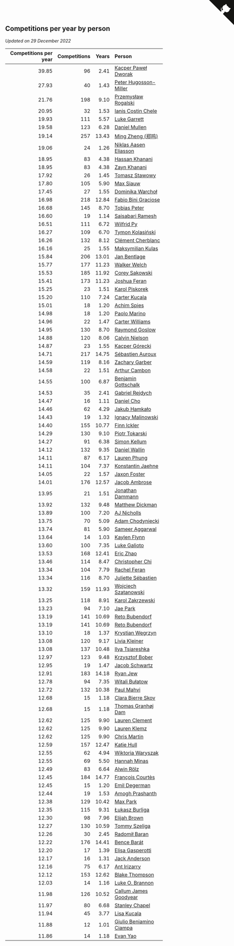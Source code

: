 ## Competitions per year by person

*Updated on 29 December 2022*

| Competitions per year | Competitions | Years | Person |
| ---: | ---: | ---: | :--- |
| 39.85 | 96 | 2.41 | [Kacper Paweł Dworak](https://www.worldcubeassociation.org/persons/2020DWOR01) |
| 27.93 | 40 | 1.43 | [Peter Hugosson-Miller](https://www.worldcubeassociation.org/persons/2021HUGO01) |
| 21.76 | 198 | 9.10 | [Przemysław Rogalski](https://www.worldcubeassociation.org/persons/2013ROGA02) |
| 20.95 | 32 | 1.53 | [Ianis Costin Chele](https://www.worldcubeassociation.org/persons/2021CHEL01) |
| 19.93 | 111 | 5.57 | [Luke Garrett](https://www.worldcubeassociation.org/persons/2017GARR05) |
| 19.58 | 123 | 6.28 | [Daniel Mullen](https://www.worldcubeassociation.org/persons/2016MULL04) |
| 19.14 | 257 | 13.43 | [Ming Zheng (郑鸣)](https://www.worldcubeassociation.org/persons/2009ZHEN11) |
| 19.06 | 24 | 1.26 | [Niklas Aasen Eliasson](https://www.worldcubeassociation.org/persons/2021ELIA01) |
| 18.95 | 83 | 4.38 | [Hassan Khanani](https://www.worldcubeassociation.org/persons/2018KHAN26) |
| 18.95 | 83 | 4.38 | [Zayn Khanani](https://www.worldcubeassociation.org/persons/2018KHAN28) |
| 17.92 | 26 | 1.45 | [Tomasz Stawowy](https://www.worldcubeassociation.org/persons/2021STAW01) |
| 17.80 | 105 | 5.90 | [Max Siauw](https://www.worldcubeassociation.org/persons/2017SIAU02) |
| 17.45 | 27 | 1.55 | [Dominika Warchoł](https://www.worldcubeassociation.org/persons/2021WARC01) |
| 16.98 | 218 | 12.84 | [Fabio Bini Graciose](https://www.worldcubeassociation.org/persons/2010GRAC02) |
| 16.68 | 145 | 8.70 | [Tobias Peter](https://www.worldcubeassociation.org/persons/2014PETE03) |
| 16.60 | 19 | 1.14 | [Saisabari Ramesh](https://www.worldcubeassociation.org/persons/2021RAME01) |
| 16.51 | 111 | 6.72 | [Wilfrid Py](https://www.worldcubeassociation.org/persons/2016PYWI01) |
| 16.27 | 109 | 6.70 | [Tymon Kolasiński](https://www.worldcubeassociation.org/persons/2016KOLA02) |
| 16.26 | 132 | 8.12 | [Clément Cherblanc](https://www.worldcubeassociation.org/persons/2014CHER05) |
| 16.16 | 25 | 1.55 | [Maksymilian Kulas](https://www.worldcubeassociation.org/persons/2021KULA02) |
| 15.84 | 206 | 13.01 | [Jan Bentlage](https://www.worldcubeassociation.org/persons/2010BENT01) |
| 15.77 | 177 | 11.23 | [Walker Welch](https://www.worldcubeassociation.org/persons/2011WELC01) |
| 15.53 | 185 | 11.92 | [Corey Sakowski](https://www.worldcubeassociation.org/persons/2011SAKO01) |
| 15.41 | 173 | 11.23 | [Joshua Feran](https://www.worldcubeassociation.org/persons/2011FERA01) |
| 15.25 | 23 | 1.51 | [Karol Piskorek](https://www.worldcubeassociation.org/persons/2021PISK01) |
| 15.20 | 110 | 7.24 | [Carter Kucala](https://www.worldcubeassociation.org/persons/2015KUCA01) |
| 15.01 | 18 | 1.20 | [Achim Spies](https://www.worldcubeassociation.org/persons/2021SPIE01) |
| 14.98 | 18 | 1.20 | [Paolo Marino](https://www.worldcubeassociation.org/persons/2021MARI04) |
| 14.96 | 22 | 1.47 | [Carter Williams](https://www.worldcubeassociation.org/persons/2021WILL06) |
| 14.95 | 130 | 8.70 | [Raymond Goslow](https://www.worldcubeassociation.org/persons/2014GOSL01) |
| 14.88 | 120 | 8.06 | [Calvin Nielson](https://www.worldcubeassociation.org/persons/2014NIEL03) |
| 14.87 | 23 | 1.55 | [Kacper Górecki](https://www.worldcubeassociation.org/persons/2021GORE01) |
| 14.71 | 217 | 14.75 | [Sébastien Auroux](https://www.worldcubeassociation.org/persons/2008AURO01) |
| 14.59 | 119 | 8.16 | [Zachary Garber](https://www.worldcubeassociation.org/persons/2014GARB01) |
| 14.58 | 22 | 1.51 | [Arthur Cambon](https://www.worldcubeassociation.org/persons/2021CAMB01) |
| 14.55 | 100 | 6.87 | [Benjamin Gottschalk](https://www.worldcubeassociation.org/persons/2016GOTT01) |
| 14.53 | 35 | 2.41 | [Gabriel Rejdych](https://www.worldcubeassociation.org/persons/2020REJD01) |
| 14.47 | 16 | 1.11 | [Daniel Cho](https://www.worldcubeassociation.org/persons/2021CHOD01) |
| 14.46 | 62 | 4.29 | [Jakub Hamkało](https://www.worldcubeassociation.org/persons/2018HAMK01) |
| 14.43 | 19 | 1.32 | [Ignacy Malinowski](https://www.worldcubeassociation.org/persons/2021MALI02) |
| 14.40 | 155 | 10.77 | [Finn Ickler](https://www.worldcubeassociation.org/persons/2012ICKL01) |
| 14.29 | 130 | 9.10 | [Piotr Tokarski](https://www.worldcubeassociation.org/persons/2013TOKA01) |
| 14.27 | 91 | 6.38 | [Simon Kellum](https://www.worldcubeassociation.org/persons/2016KELL12) |
| 14.12 | 132 | 9.35 | [Daniel Wallin](https://www.worldcubeassociation.org/persons/2013WALL03) |
| 14.11 | 87 | 6.17 | [Lauren Phung](https://www.worldcubeassociation.org/persons/2016PHUN02) |
| 14.11 | 104 | 7.37 | [Konstantin Jaehne](https://www.worldcubeassociation.org/persons/2015JAEH01) |
| 14.05 | 22 | 1.57 | [Jaxon Foster](https://www.worldcubeassociation.org/persons/2021FOST01) |
| 14.01 | 176 | 12.57 | [Jacob Ambrose](https://www.worldcubeassociation.org/persons/2010AMBR01) |
| 13.95 | 21 | 1.51 | [Jonathan Dammann](https://www.worldcubeassociation.org/persons/2021DAMM01) |
| 13.92 | 132 | 9.48 | [Matthew Dickman](https://www.worldcubeassociation.org/persons/2013DICK01) |
| 13.89 | 100 | 7.20 | [AJ Nicholls](https://www.worldcubeassociation.org/persons/2015NICH04) |
| 13.75 | 70 | 5.09 | [Adam Chodyniecki](https://www.worldcubeassociation.org/persons/2017CHOD02) |
| 13.74 | 81 | 5.90 | [Sameer Aggarwal](https://www.worldcubeassociation.org/persons/2017AGGA01) |
| 13.64 | 14 | 1.03 | [Kaylen Flynn](https://www.worldcubeassociation.org/persons/2022FLYN01) |
| 13.60 | 100 | 7.35 | [Luke Galioto](https://www.worldcubeassociation.org/persons/2015GALI02) |
| 13.53 | 168 | 12.41 | [Eric Zhao](https://www.worldcubeassociation.org/persons/2010ZHAO19) |
| 13.46 | 114 | 8.47 | [Christopher Chi](https://www.worldcubeassociation.org/persons/2014CHIC01) |
| 13.34 | 104 | 7.79 | [Rachel Feran](https://www.worldcubeassociation.org/persons/2015FERA01) |
| 13.34 | 116 | 8.70 | [Juliette Sébastien](https://www.worldcubeassociation.org/persons/2014SEBA01) |
| 13.32 | 159 | 11.93 | [Wojciech Szatanowski](https://www.worldcubeassociation.org/persons/2011SZAT01) |
| 13.25 | 118 | 8.91 | [Karol Zakrzewski](https://www.worldcubeassociation.org/persons/2014ZAKR01) |
| 13.23 | 94 | 7.10 | [Jae Park](https://www.worldcubeassociation.org/persons/2015PARK24) |
| 13.19 | 141 | 10.69 | [Reto Bubendorf](https://www.worldcubeassociation.org/persons/2012BUBE01) |
| 13.19 | 141 | 10.69 | [Reto Bubendorf](https://www.worldcubeassociation.org/persons/2012BUBE01) |
| 13.10 | 18 | 1.37 | [Krystian Węgrzyn](https://www.worldcubeassociation.org/persons/2021WEGR01) |
| 13.08 | 120 | 9.17 | [Livia Kleiner](https://www.worldcubeassociation.org/persons/2013KLEI03) |
| 13.08 | 137 | 10.48 | [Ilya Tsiareshka](https://www.worldcubeassociation.org/persons/2012TERE01) |
| 12.97 | 123 | 9.48 | [Krzysztof Bober](https://www.worldcubeassociation.org/persons/2013BOBE01) |
| 12.95 | 19 | 1.47 | [Jacob Schwartz](https://www.worldcubeassociation.org/persons/2021SCHW01) |
| 12.91 | 183 | 14.18 | [Ryan Jew](https://www.worldcubeassociation.org/persons/2008JEWR01) |
| 12.78 | 94 | 7.35 | [Witali Bułatow](https://www.worldcubeassociation.org/persons/2015BUAT01) |
| 12.72 | 132 | 10.38 | [Paul Mahvi](https://www.worldcubeassociation.org/persons/2012MAHV01) |
| 12.68 | 15 | 1.18 | [Clara Bjerre Skov](https://www.worldcubeassociation.org/persons/2021SKOV01) |
| 12.68 | 15 | 1.18 | [Thomas Granhøj Dam](https://www.worldcubeassociation.org/persons/2021DAMT01) |
| 12.62 | 125 | 9.90 | [Lauren Clement](https://www.worldcubeassociation.org/persons/2013KLEM01) |
| 12.62 | 125 | 9.90 | [Lauren Klemz](https://www.worldcubeassociation.org/persons/2013KLEM01) |
| 12.62 | 125 | 9.90 | [Chris Martin](https://www.worldcubeassociation.org/persons/2013MART03) |
| 12.59 | 157 | 12.47 | [Katie Hull](https://www.worldcubeassociation.org/persons/2010HULL01) |
| 12.55 | 62 | 4.94 | [Wiktoria Waryszak](https://www.worldcubeassociation.org/persons/2018WARY01) |
| 12.55 | 69 | 5.50 | [Hannah Minas](https://www.worldcubeassociation.org/persons/2017MINA04) |
| 12.49 | 83 | 6.64 | [Alwin Rölz](https://www.worldcubeassociation.org/persons/2016ROLZ01) |
| 12.45 | 184 | 14.77 | [François Courtès](https://www.worldcubeassociation.org/persons/2008COUR01) |
| 12.45 | 15 | 1.20 | [Emil Degerman](https://www.worldcubeassociation.org/persons/2021DEGE01) |
| 12.44 | 19 | 1.53 | [Amogh Prashanth](https://www.worldcubeassociation.org/persons/2021PRAS01) |
| 12.38 | 129 | 10.42 | [Max Park](https://www.worldcubeassociation.org/persons/2012PARK03) |
| 12.35 | 115 | 9.31 | [Łukasz Burliga](https://www.worldcubeassociation.org/persons/2013BURL01) |
| 12.30 | 98 | 7.96 | [Elijah Brown](https://www.worldcubeassociation.org/persons/2015BROW03) |
| 12.27 | 130 | 10.59 | [Tommy Szeliga](https://www.worldcubeassociation.org/persons/2012SZEL01) |
| 12.26 | 30 | 2.45 | [Radomił Baran](https://www.worldcubeassociation.org/persons/2020BARA02) |
| 12.22 | 176 | 14.41 | [Bence Barát](https://www.worldcubeassociation.org/persons/2008BARA01) |
| 12.20 | 17 | 1.39 | [Elisa Gasperotti](https://www.worldcubeassociation.org/persons/2021GASP01) |
| 12.17 | 16 | 1.31 | [Jack Anderson](https://www.worldcubeassociation.org/persons/2021ANDE05) |
| 12.16 | 75 | 6.17 | [Ant Irizarry](https://www.worldcubeassociation.org/persons/2016IRIZ02) |
| 12.12 | 153 | 12.62 | [Blake Thompson](https://www.worldcubeassociation.org/persons/2010THOM03) |
| 12.03 | 14 | 1.16 | [Luke O. Brannon](https://www.worldcubeassociation.org/persons/2021BRAN02) |
| 11.98 | 126 | 10.52 | [Callum James Goodyear](https://www.worldcubeassociation.org/persons/2012GOOD02) |
| 11.97 | 80 | 6.68 | [Stanley Chapel](https://www.worldcubeassociation.org/persons/2016CHAP04) |
| 11.94 | 45 | 3.77 | [Lisa Kucala](https://www.worldcubeassociation.org/persons/2019KUCA01) |
| 11.88 | 12 | 1.01 | [Giulio Beniamino Ciampa](https://www.worldcubeassociation.org/persons/2022CIAM01) |
| 11.86 | 14 | 1.18 | [Evan Yao](https://www.worldcubeassociation.org/persons/2021YAOE02) |


<a href="https://github.com/JustinTimeCuber/wca_statistics" class="github-corner" aria-label="View source on Github"><svg width="80" height="80" viewBox="0 0 250 250" style="fill:#151513; color:#fff; position: absolute; top: 0; border: 0; right: 0;" aria-hidden="true"><path d="M0,0 L115,115 L130,115 L142,142 L250,250 L250,0 Z"></path><path d="M128.3,109.0 C113.8,99.7 119.0,89.6 119.0,89.6 C122.0,82.7 120.5,78.6 120.5,78.6 C119.2,72.0 123.4,76.3 123.4,76.3 C127.3,80.9 125.5,87.3 125.5,87.3 C122.9,97.6 130.6,101.9 134.4,103.2" fill="currentColor" style="transform-origin: 130px 106px;" class="octo-arm"></path><path d="M115.0,115.0 C114.9,115.1 118.7,116.5 119.8,115.4 L133.7,101.6 C136.9,99.2 139.9,98.4 142.2,98.6 C133.8,88.0 127.5,74.4 143.8,58.0 C148.5,53.4 154.0,51.2 159.7,51.0 C160.3,49.4 163.2,43.6 171.4,40.1 C171.4,40.1 176.1,42.5 178.8,56.2 C183.1,58.6 187.2,61.8 190.9,65.4 C194.5,69.0 197.7,73.2 200.1,77.6 C213.8,80.2 216.3,84.9 216.3,84.9 C212.7,93.1 206.9,96.0 205.4,96.6 C205.1,102.4 203.0,107.8 198.3,112.5 C181.9,128.9 168.3,122.5 157.7,114.1 C157.9,116.9 156.7,120.9 152.7,124.9 L141.0,136.5 C139.8,137.7 141.6,141.9 141.8,141.8 Z" fill="currentColor" class="octo-body"></path></svg></a><style>.github-corner:hover .octo-arm{animation:octocat-wave 560ms ease-in-out}@keyframes octocat-wave{0%,100%{transform:rotate(0)}20%,60%{transform:rotate(-25deg)}40%,80%{transform:rotate(10deg)}}@media (max-width:500px){.github-corner:hover .octo-arm{animation:none}.github-corner .octo-arm{animation:octocat-wave 560ms ease-in-out}}</style>
